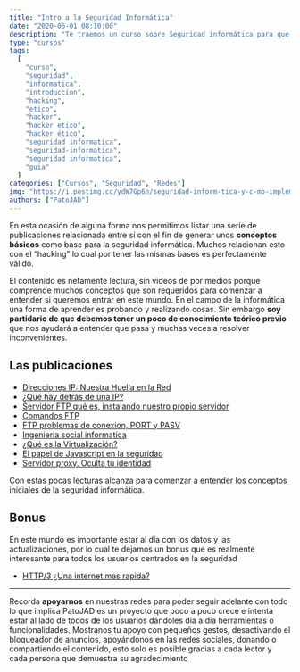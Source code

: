 ```yaml
---
title: "Intro a la Seguridad Informática"
date: "2020-06-01 08:10:00"
description: "Te traemos un curso sobre Seguridad informática para que te inicies en este hermoso mundo."
type: "cursos"
tags:
  [
    "curso",
    "seguridad",
    "informatica",
    "introduccion",
    "hacking",
    "etico",
    "hacker",
    "hacker etico",
    "hacker ético",
    "seguridad informatica",
    "seguridad-informatica",
    "seguridad informatica",
    "guia"
  ]
categories: ["Cursos", "Seguridad", "Redes"]
img: "https://i.postimg.cc/ydW7Gp6h/seguridad-inform-tica-y-c-mo-implementarla.webp"
authors: ["PatoJAD"]
---
```


En esta ocasión de alguna forma nos permitimos listar una serie de publicaciones relacionada entre sí con el fin de generar unos **conceptos básicos** como base para la seguridad informática. Muchos relacionan esto con el “hacking” lo cual por tener las mismas bases es perfectamente válido.

El contenido es netamente lectura, sin videos de por medios porque comprende muchos conceptos que son requeridos para comenzar a entender si queremos entrar en este mundo. En el campo de la informática una forma de aprender es probando y realizando cosas. Sin embargo **soy partidario de que debemos tener un poco de conocimiento teórico previo** que nos ayudará a entender que pasa y muchas veces a resolver inconvenientes.

## Las publicaciones

- [Direcciones IP: Nuestra Huella en la Red](/posts/2020/01/direcciones-ips-nuestra-huella-en-la-red/)
- [¿Qué hay detrás de una IP?](/posts/2020/02/qué-hay-detrás-de-una-ip/)
- [Servidor FTP qué es, instalando nuestro propio servidor](/posts/2020/02/servidor-ftp-qué-es-instalando-nuestro-propio-servidor/)
- [Comandos FTP](/posts/2020/02/comandos-ftp/)
- [FTP problemas de conexion, PORT y PASV](/posts/2020/02/ftp-problemas-de-conexion-port-y-pasv/)
- [Ingenieria social informatica](/post/2020/02/ingenieria-social-informatica/)
- [¿Qué es la Virtualización?](/posts/2020/02/que-es-la-virtualizacion/)
- [El papel de Javascript en la seguridad](/posts/2020/04/el-papel-de-javascript-en-la-seguridad/)
- [Servidor proxy. Oculta tu identidad](/posts/2020/04/servidor-proxy.-oculta-tu-identidad/)

Con estas pocas lecturas alcanza para comenzar a entender los conceptos iniciales de la seguridad informática.

## Bonus

En este mundo es importante estar al día con los datos y las actualizaciones, por lo cual te dejamos un bonus que es realmente interesante para todos los usuarios centrados en la seguridad

- [HTTP/3 ¿Una internet mas rapida?](/posts/2020/03/http/3-una-internet-mas-rapida/)

---

Recorda **apoyarnos** en nuestras redes para poder seguir adelante con todo lo que implica PatoJAD es un proyecto que poco a poco crece e intenta estar al lado de todos de los usuarios dándoles dia a dia herramientas o funcionalidades. Mostranos tu apoyo con pequeños gestos, desactivando el bloqueador de anuncios, apoyándonos en las redes sociales, donando o compartiendo el contenido, esto solo es posible gracias a cada lector y cada persona que demuestra su agradecimiento
